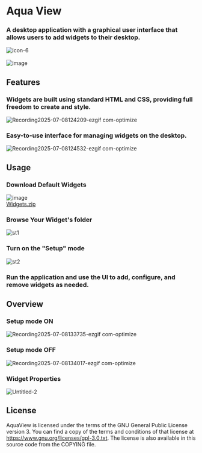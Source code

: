 # Aqua View
### A desktop application with a graphical user interface that allows users to add widgets to their desktop.
![icon-6](https://github.com/user-attachments/assets/cbfef1c6-26a1-45c3-8500-3517c0b1da6f)
<br />
<br />
![image](https://github.com/user-attachments/assets/451dddde-5e33-423d-9ca8-20823405802f)


## Features
  ### Widgets are built using standard HTML and CSS, providing full freedom to create and style.
  ![Recording2025-07-08124209-ezgif com-optimize](https://github.com/user-attachments/assets/69b12b86-6319-4d83-9ee0-ce7c929b8064)

  ### Easy-to-use interface for managing widgets on the desktop.
  ![Recording2025-07-08124532-ezgif com-optimize](https://github.com/user-attachments/assets/f6caead4-fa53-48cd-9d8b-92c693a7561a)
## Usage

### Download Default Widgets
![image](https://github.com/user-attachments/assets/74992e53-e494-4005-b9b1-b2a8c47ad9e9)
<br />
[Widgets.zip](https://github.com/user-attachments/files/21121112/Widgets.zip)

### Browse Your Widget's folder
![st1](https://github.com/user-attachments/assets/90aa561f-8903-4377-8004-866728108037)

### Turn on the "Setup" mode
![st2](https://github.com/user-attachments/assets/709405d7-edce-4b42-978b-f3933e307645)

### Run the application and use the UI to add, configure, and remove widgets as needed.

## Overview
### Setup mode ON
![Recording2025-07-08133735-ezgif com-optimize](https://github.com/user-attachments/assets/edb964bb-9c57-4fcf-8d59-ecf7165d4273)

### Setup mode OFF
![Recording2025-07-08134017-ezgif com-optimize](https://github.com/user-attachments/assets/374e0d9b-3c84-4020-8afb-e1208c3c0ab2)

### Widget Properties
![Untitled-2](https://github.com/user-attachments/assets/bcb34f39-2dd8-47b3-ae0f-8f4fbf69e6da)

## License

AquaView is licensed under the terms of the GNU General Public License version 3. You can find a copy of the terms and conditions of that license at https://www.gnu.org/licenses/gpl-3.0.txt. The license is also available in this source code from the COPYING file.
